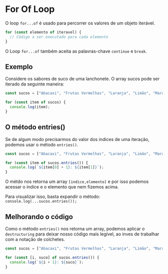 # For Of Loop

O loop `for...of` é usado para percorrer os valores de um objeto iterável.

```javascript
for (const elemento of iteravel) {
  // Código a ser executado para cada elemento
}
```

O Loop `for...of` também aceita as palavras-chave `continue` e `break`.

## Exemplo

Considere os sabores de suco de uma lanchonete. O array sucos pode ser iterado da seguinte maneira:

```javascript
const sucos = ["Abacaxi", "Frutas Vermelhas", "Laranja", "Limão", "Maracujá"];

for (const item of sucos) {
  console.log(item);
}
```

## O método entries()

Se de algum modo precisarmos do valor dos indices de uma iteração, podemos usar o método `entries()`.

```javascript
const sucos = ["Abacaxi", "Frutas Vermelhas", "Laranja", "Limão", "Maracujá"];

for (const item of sucos.entries()) {
  console.log(`${item[0] + 1}: ${item[1]}`);
}
```

O métdo nos retorna um array `[indice,elemento]` e por isso podemos acessar o indice e o elemento que nem fizemos acima.

Para visualizar isso, basta expandir o método: `console.log(...sucos.entries());`

## Melhorando o código

Como o método `entries()` nos retorna um array, podemos aplicar o `destructuring` para deixar nosso código mais legível, ao inves de trabalhar com a notação de colchetes.

```javascript
const sucos = ["Abacaxi", "Frutas Vermelhas", "Laranja", "Limão", "Maracujá"];

for (const [i, suco] of sucos.entries()) {
  console.log(`${i + 1}: ${suco}`);
}
```
